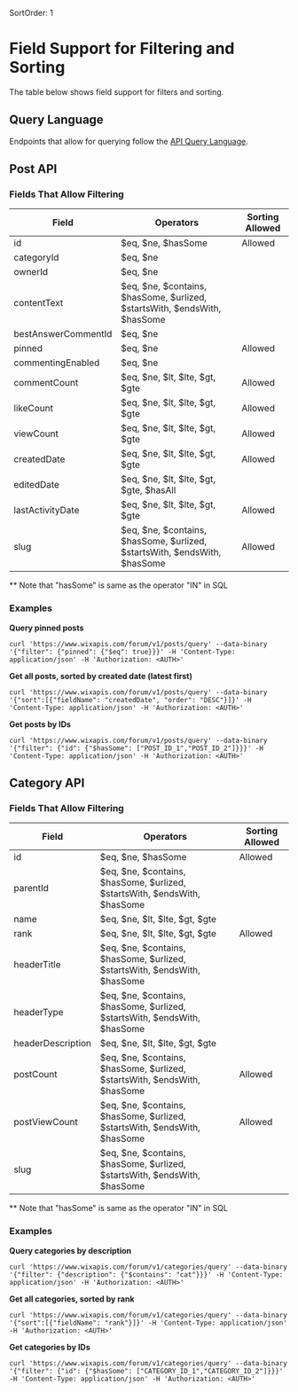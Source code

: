 SortOrder: 1
# Field Support for Filtering and Sorting

The table below shows field support for filters and sorting.

## Query Language

Endpoints that allow for querying follow the [API Query Language](https://dev.wix.com/api/rest/getting-started/api-query-language).

## Post API
### Fields That Allow Filtering

| Field | Operators | Sorting Allowed|
| --- | --- | --- |
| id |$eq, $ne, $hasSome|Allowed|
| categoryId |$eq, $ne||
| ownerId |$eq, $ne ||
| contentText |$eq, $ne, $contains, $hasSome, $urlized, $startsWith, $endsWith, $hasSome||
| bestAnswerCommentId |$eq, $ne||
| pinned |$eq, $ne |Allowed|
| commentingEnabled |$eq, $ne ||
| commentCount |$eq, $ne, $lt, $lte, $gt, $gte|Allowed|
| likeCount |$eq, $ne, $lt, $lte, $gt, $gte|Allowed|
| viewCount |$eq, $ne, $lt, $lte, $gt, $gte|Allowed|
| createdDate |$eq, $ne, $lt, $lte, $gt, $gte|Allowed|
| editedDate |$eq, $ne, $lt, $lte, $gt, $gte, $hasAll||
| lastActivityDate |$eq, $ne, $lt, $lte, $gt, $gte|Allowed|
| slug |$eq, $ne, $contains, $hasSome, $urlized, $startsWith, $endsWith, $hasSome|Allowed|

** Note that "hasSome" is same as the operator "IN" in SQL

### Examples

**Query pinned posts**

```
curl 'https://www.wixapis.com/forum/v1/posts/query' --data-binary '{"filter": {"pinned": {"$eq": true}}}' -H 'Content-Type: application/json' -H 'Authorization: <AUTH>'
```

**Get all posts, sorted by created date (latest first)**

```
curl 'https://www.wixapis.com/forum/v1/posts/query' --data-binary '{"sort":[{"fieldName": "createdDate", "order": "DESC"}]}' -H 'Content-Type: application/json' -H 'Authorization: <AUTH>'
```

**Get posts by IDs**

```
curl 'https://www.wixapis.com/forum/v1/posts/query' --data-binary '{"filter": {"id": {"$hasSome": ["POST_ID_1","POST_ID_2"]}}}' -H 'Content-Type: application/json' -H 'Authorization: <AUTH>'
```

## Category API
### Fields That Allow Filtering

| Field | Operators | Sorting Allowed|
| --- | --- | --- |
| id |$eq, $ne, $hasSome|Allowed|
| parentId |$eq, $ne, $contains, $hasSome, $urlized, $startsWith, $endsWith, $hasSome||
| name |$eq, $ne, $lt, $lte, $gt, $gte||
| rank |$eq, $ne, $lt, $lte, $gt, $gte|Allowed|
| headerTitle |$eq, $ne, $contains, $hasSome, $urlized, $startsWith, $endsWith, $hasSome||
| headerType |$eq, $ne, $contains, $hasSome, $urlized, $startsWith, $endsWith, $hasSome||
| headerDescription |$eq, $ne, $lt, $lte, $gt, $gte||
| postCount |$eq, $ne, $contains, $hasSome, $urlized, $startsWith, $endsWith, $hasSome|Allowed|
| postViewCount |$eq, $ne, $contains, $hasSome, $urlized, $startsWith, $endsWith, $hasSome|Allowed|
| slug |$eq, $ne, $contains, $hasSome, $urlized, $startsWith, $endsWith, $hasSome||

** Note that "hasSome" is same as the operator "IN" in SQL

### Examples

**Query categories by description**

```
curl 'https://www.wixapis.com/forum/v1/categories/query' --data-binary '{"filter": {"description": {"$contains": "cat"}}}' -H 'Content-Type: application/json' -H 'Authorization: <AUTH>'
```

**Get all categories, sorted by rank**

```
curl 'https://www.wixapis.com/forum/v1/categories/query' --data-binary '{"sort":[{"fieldName": "rank"}]}' -H 'Content-Type: application/json' -H 'Authorization: <AUTH>'
```

**Get categories by IDs**

```
curl 'https://www.wixapis.com/forum/v1/categories/query' --data-binary '{"filter": {"id": {"$hasSome": ["CATEGORY_ID_1","CATEGORY_ID_2"]}}}' -H 'Content-Type: application/json' -H 'Authorization: <AUTH>'
```
